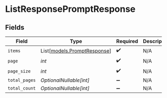 # ListResponsePromptResponse


## Fields

| Field                                                      | Type                                                       | Required                                                   | Description                                                |
| ---------------------------------------------------------- | ---------------------------------------------------------- | ---------------------------------------------------------- | ---------------------------------------------------------- |
| `items`                                                    | List[[models.PromptResponse](../models/promptresponse.md)] | :heavy_check_mark:                                         | N/A                                                        |
| `page`                                                     | *int*                                                      | :heavy_check_mark:                                         | N/A                                                        |
| `page_size`                                                | *int*                                                      | :heavy_check_mark:                                         | N/A                                                        |
| `total_pages`                                              | *OptionalNullable[int]*                                    | :heavy_minus_sign:                                         | N/A                                                        |
| `total_count`                                              | *OptionalNullable[int]*                                    | :heavy_minus_sign:                                         | N/A                                                        |